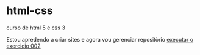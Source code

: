 # html-css
 curso de html 5 e css 3 
 
 Estou apredendo a criar sites e agora vou gerenciar repositòrio 
 <a href="https://ezequielpereiradev.github.io/html-css/exercicios/ex002/index.html">executar o exercicio 002